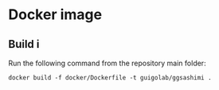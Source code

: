 # Docker image

## Build i

Run the following command from the repository main folder:

```
docker build -f docker/Dockerfile -t guigolab/ggsashimi .
```
